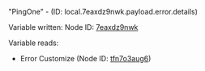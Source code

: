 "PingOne" - (ID: local.7eaxdz9nwk.payload.error.details)

Variable written:
Node ID: [7eaxdz9nwk](../nodes/7eaxdz9nwk.md)

Variable reads:
* Error Customize (Node ID: [tfn7o3aug6](../nodes/tfn7o3aug6.md))
